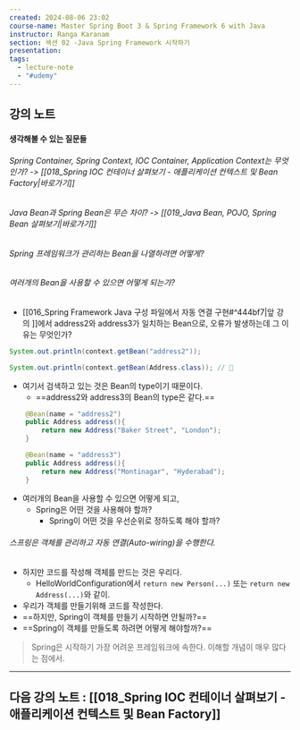 ```yaml
---
created: 2024-08-06 23:02
course-name: Master Spring Boot 3 & Spring Framework 6 with Java
instructor: Ranga Karanam
section: 섹션 02 -Java Spring Framework 시작하기
presentation: 
tags:
  - lecture-note
  - "#udemy"
---
```

## 강의 노트
#### 생각해볼 수 있는 질문들
###### Spring Container, Spring Context, IOC Container, Application Context는 무엇인가? -> [[018_Spring IOC 컨테이너 살펴보기 - 애플리케이션 컨텍스트 및 Bean Factory|바로가기]]

###### Java Bean과 Spring Bean은 무슨 차이? -> [[019_Java Bean, POJO, Spring Bean 살펴보기|바로가기]]

###### Spring 프레임워크가 관리하는 Bean을 나열하려면 어떻게?

###### 여러개의 Bean을 사용할 수 있으면 어떻게 되는가?
- [[016_Spring Framework Java 구성 파일에서 자동 연결 구현#^444bf7|앞 강의 ]]에서 address2와 address3가 일치하는 Bean으로, 오류가 발생하는데 그 이유는 무엇인가?
```java
System.out.println(context.getBean("address2"));

System.out.println(context.getBean(Address.class)); // 📌
```
- 여기서 검색하고 있는 것은 Bean의 type이기 때문이다.
	- ==address2와 address3의 Bean의 type은 같다.==
```java
    @Bean(name = "address2")
    public Address address(){
        return new Address("Baker Street", "London");
    }

    @Bean(name = "address3") 
    public Address address(){
        return new Address("Montinagar", "Hyderabad");
    }
```
- 여러개의 Bean을 사용할 수 있으면 어떻게 되고,
	- Spring은 어떤 것을 사용해야 할까?
		- Spring이 어떤 것을 우선순위로 정하도록 해야 할까?

###### 스프링은 객체를 관리하고 자동 연결(Auto-wiring)을 수행한다.
- 하지만 코드를 작성해 객체를 만드는 것은 우리다.
	- HelloWorldConfiguration에서 `return new Person(...)` 또는 `return new Address(...)`와 같이.
- 우리가 객체를 만들기위해 코드를 작성한다.
- ==하지만, Spring이 객체를 만들기 시작하면 안될까?==
- ==Spring이 객체를 만들도록 하려면 어떻게 해야할까?==

>Spring은 시작하기 가장 어려운 프레임워크에 속한다.
>	이해할 개념이 매우 많다는 점에서.
---
## 다음 강의 노트 : [[018_Spring IOC 컨테이너 살펴보기 - 애플리케이션 컨텍스트 및 Bean Factory]]
